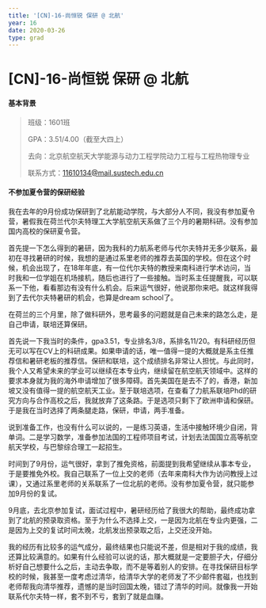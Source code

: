 ```yaml
---
title: '[CN]-16-尚恒锐 保研 @ 北航'
year: 16
date: 2020-03-26
type: grad
---
```


# [CN]-16-尚恒锐 保研 @ 北航

#### 基本背景

> 班级：1601班
> 
> GPA：3.51/4.00（截至大四上）
> 
> 去向：北京航空航天大学能源与动力工程学院动力工程与工程热物理专业
> 
> 联系方式：11610134@mail.sustech.edu.cn

#### 不参加夏令营的保研经验

我在去年的9月份成功保研到了北航能动学院，与大部分人不同，我没有参加夏令营，暑假我在荷兰代尔夫特理工大学航空航天系做了三个月的暑期科研。没有参加国内高校的保研夏令营。

首先提一下怎么得到的暑研，因为我科的力航系老师与代尔夫特并无多少联系，最初在寻找暑研的时候，我想的是通过系里老师的推荐去英国的学校。但在这个时候，机会出现了，在18年年底，有一位代尔夫特的教授来南科进行学术访问，当时我和一位学姐在机场接机，随后也进行了一些接触。当时系主任提醒我，可以联系一下他，看看那边有没有什么机会。后来运气很好，他说那你来吧。就这样我得到了去代尔夫特暑研的机会，也算是dream school了。

在荷兰的三个月里，除了做科研外，思考最多的问题就是自己未来的路怎么走，是自己申请，联培还算保研。

首先说一下我当时的条件，gpa3.51，专业排名3/8，系排名11/20。有科研经历但无可以写在CV上的科研成果。如果申请的话，唯一值得一提的大概就是系主任推荐信和暑研老板的推荐信。保研和联培，这个成绩排名非常让人担忧。与此同时，我个人又希望未来的学业可以继续在本专业内，继续留在航空航天领域中。这样的要求本身就为我的海外申请增加了很多障碍。首先美国在是去不了的，香港，新加坡又没有值得一提的航空航天工业。至于联培选项，在查看了力航系联培Phd的研究方向与合作高校之后，我就放弃了这条路。于是选项只剩下了欧洲申请和保研。于是我在当时选择了两条腿走路，保研，申请，两手准备。

说到准备工作，也没有什么可以说的，一是练习英语，生活中接触环境少自闭，背单词。二是学习数学，准备参加法国的工程师项目考试，计划去法国国立高等航空航天学校，与巴黎综合理工一起招生。

时间到了9月份，运气很好，拿到了推免资格，前面提到我希望继续从事本专业，于是要推免外校。我自己联系了一位上交的老师（去年来南科大作为访问教授上过课），又通过系里老师的关系联系了一位北航的老师。没有参加夏令营，就只能参加9月份的复试。

9月底，去北京参加复试，面试过程中，暑研经历给了我很大的帮助，最终成功拿到了北航的预录取资格。至于为什么不选择上交，一是因为北航在专业内更强，二是因为上交的复试时间太晚，北航发出预录取之后，上交还没开始。

我的经历有比较多的运气成分，最终结果也只能说不差，但是相对于我的成绩，我还算比较满意的。如果有什么经验可以说的话，那大概就是一定要胆子大，仔细分析好自己想要什么之后，主动去争取，而不是等着别人的安排。在寻找保研目标学校的时候，我甚至一度考虑过清华，给清华大学的老师发了不少邮件套磁，也找到老师帮我向清华推荐，遗憾的是当时回国太晚，错过了清华的时间。就像我一开始联系代尔夫特一样，套不到不亏，套到了就是血赚。
